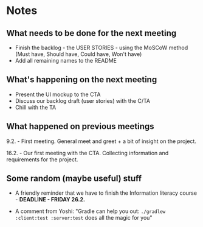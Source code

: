 # Notes

## What needs to be done for the next meeting

- Finish the backlog - the USER STORIES - using the MoSCoW method (Must have, Should have, Could have, Won't have)
- Add all remaining names to the README

## What's happening on the next meeting

- Present the UI mockup to the CTA
- Discuss our backlog draft (user stories) with the C/TA
- Chill with the TA

## What happened on previous meetings

9.2. - First meeting. General meet and greet + a bit of insight on the project.

16.2. - Our first meeting with the CTA. Collecting information and requirements for the project.

## Some random (maybe useful) stuff

- A friendly reminder that we have to finish the Information literacy course - **DEADLINE - FRIDAY 26.2.**

- A comment from Yoshi: "Gradle can help you out: `./gradlew :client:test :server:test` does all the magic for you"



